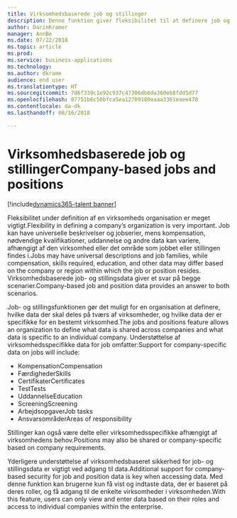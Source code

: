 ```yaml
---
title: Virksomhedsbaserede job og stillinger
description: Denne funktion giver fleksibilitet til at definere job og stillinger i hele virksomheden.
author: DarinKramer
manager: AnnBe
ms.date: 07/22/2018
ms.topic: article
ms.prod: 
ms.service: business-applications
ms.technology: 
ms.author: dkrame
audience: end user
ms.translationtype: HT
ms.sourcegitcommit: 7d6f339c1e92c937c47306db6da360eb8fdd5d77
ms.openlocfilehash: 87751b6c50bfca5ea12709180eaaa3361eaee470
ms.contentlocale: da-dk
ms.lasthandoff: 08/16/2018

---
```


# <a name="company-based-jobs-and-positions"></a><span data-ttu-id="e380a-103">Virksomhedsbaserede job og stillinger</span><span class="sxs-lookup"><span data-stu-id="e380a-103">Company-based jobs and positions</span></span>

[!include[dynamics365-talent banner](../includes/dynamics365-talent.md)]

<span data-ttu-id="e380a-104">Fleksibilitet under definition af en virksomheds organisation er meget vigtigt.</span><span class="sxs-lookup"><span data-stu-id="e380a-104">Flexibility in defining a company’s organization is very important.</span></span> <span data-ttu-id="e380a-105">Job kan have universelle beskrivelser og jobserier, mens kompensation, nødvendige kvalifikationer, uddannelse og andre data kan variere, afhængigt af den virksomhed eller det område som jobbet eller stillingen findes i.</span><span class="sxs-lookup"><span data-stu-id="e380a-105">Jobs may have universal descriptions and job families, while compensation, skills required, education, and other data may differ based on the company or region within which the job or position resides.</span></span> <span data-ttu-id="e380a-106">Virksomhedsbaserede job- og stillingsdata giver et svar på begge scenarier.</span><span class="sxs-lookup"><span data-stu-id="e380a-106">Company-based job and position data provides an answer to both scenarios.</span></span>

<span data-ttu-id="e380a-107">Job- og stillingsfunktionen gør det muligt for en organisation at definere, hvilke data der skal deles på tværs af virksomheder, og hvilke data der er specifikke for en bestemt virksomhed.</span><span class="sxs-lookup"><span data-stu-id="e380a-107">The jobs and positions feature allows an organization to define what data is shared across companies and what data is specific to an individual company.</span></span> <span data-ttu-id="e380a-108">Understøttelse af virksomhedsspecifikke data for job omfatter:</span><span class="sxs-lookup"><span data-stu-id="e380a-108">Support for company-specific data on jobs will include:</span></span>

-   <span data-ttu-id="e380a-109">Kompensation</span><span class="sxs-lookup"><span data-stu-id="e380a-109">Compensation</span></span>
-   <span data-ttu-id="e380a-110">Færdigheder</span><span class="sxs-lookup"><span data-stu-id="e380a-110">Skills</span></span>
-   <span data-ttu-id="e380a-111">Certifikater</span><span class="sxs-lookup"><span data-stu-id="e380a-111">Certificates</span></span>
-   <span data-ttu-id="e380a-112">Test</span><span class="sxs-lookup"><span data-stu-id="e380a-112">Tests</span></span>
-   <span data-ttu-id="e380a-113">Uddannelse</span><span class="sxs-lookup"><span data-stu-id="e380a-113">Education</span></span>
-   <span data-ttu-id="e380a-114">Screening</span><span class="sxs-lookup"><span data-stu-id="e380a-114">Screening</span></span>
-   <span data-ttu-id="e380a-115">Arbejdsopgaver</span><span class="sxs-lookup"><span data-stu-id="e380a-115">Job tasks</span></span>
-   <span data-ttu-id="e380a-116">Ansvarsområder</span><span class="sxs-lookup"><span data-stu-id="e380a-116">Areas of responsibility</span></span>

<span data-ttu-id="e380a-117">Stillinger kan også være delte eller virksomhedsspecifikke afhængigt af virksomhedens behov.</span><span class="sxs-lookup"><span data-stu-id="e380a-117">Positions may also be shared or company-specific based on company requirements.</span></span>

<span data-ttu-id="e380a-118">Yderligere understøttelse af virksomhedsbaseret sikkerhed for job- og stillingsdata er vigtigt ved adgang til data.</span><span class="sxs-lookup"><span data-stu-id="e380a-118">Additional support for company-based security for job and position data is key when accessing data.</span></span> <span data-ttu-id="e380a-119">Med denne funktion kan brugerne kun få vist og indtaste data, der er baseret på deres roller, og få adgang til de enkelte virksomheder i virksomheden.</span><span class="sxs-lookup"><span data-stu-id="e380a-119">With this feature, users can only view and enter data based on their roles and access to individual companies within the enterprise.</span></span>



